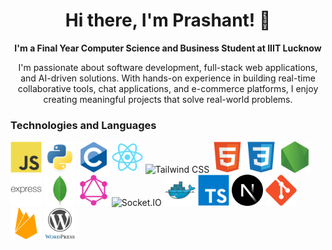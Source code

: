 <div align="center">
    <h1>Hi there, I'm Prashant! 👋</h1>
    <p><strong>I'm a Final Year Computer Science and Business Student at IIIT Lucknow</strong></p>
    <p>I'm passionate about software development, full-stack web applications, and AI-driven solutions. With hands-on experience in building real-time collaborative tools, chat applications, and e-commerce platforms, I enjoy creating meaningful projects that solve real-world problems.</p>
</div>



### Technologies and Languages
<div>
    <img src="https://raw.githubusercontent.com/devicons/devicon/master/icons/javascript/javascript-original.svg" alt="JavaScript" width="50" />  
    <img src="https://raw.githubusercontent.com/devicons/devicon/master/icons/python/python-original.svg" alt="Python" width="50" />  
    <img src="https://raw.githubusercontent.com/devicons/devicon/master/icons/c/c-original.svg" alt="C++" width="50" />  
    <img src="https://raw.githubusercontent.com/devicons/devicon/master/icons/react/react-original.svg" alt="React" width="50" />  
    <img src="https://upload.wikimedia.org/wikipedia/commons/d/d4/Tailwind_CSS_Logo.svg" alt="Tailwind CSS" width="50" />  
    <img src="https://raw.githubusercontent.com/devicons/devicon/master/icons/html5/html5-original.svg" alt="HTML" width="50" />  
    <img src="https://raw.githubusercontent.com/devicons/devicon/master/icons/css3/css3-original.svg" alt="CSS" width="50" />  
    <img src="https://raw.githubusercontent.com/devicons/devicon/master/icons/nodejs/nodejs-original.svg" alt="Node.js" width="50" />  
    <img src="https://raw.githubusercontent.com/devicons/devicon/master/icons/express/express-original-wordmark.svg" alt="Express.js" width="50" />  
    <img src="https://raw.githubusercontent.com/devicons/devicon/master/icons/mongodb/mongodb-original.svg" alt="MongoDB" width="50" />  
    <img src="https://raw.githubusercontent.com/devicons/devicon/master/icons/graphql/graphql-plain.svg" alt="GraphQL" width="50" />  
    <img src="https://cdn.jsdelivr.net/gh/devicons/devicon/icons/socketio/socketio-original.svg" alt="Socket.IO" width="50" />  
    <img src="https://raw.githubusercontent.com/devicons/devicon/master/icons/docker/docker-original.svg" alt="Docker" width="50" />  
    <img src="https://raw.githubusercontent.com/devicons/devicon/master/icons/typescript/typescript-original.svg" alt="TypeScript" width="50" />  
    <img src="https://raw.githubusercontent.com/devicons/devicon/master/icons/nextjs/nextjs-original.svg" alt="Next.js" width="50" />  
    <img src="https://raw.githubusercontent.com/devicons/devicon/master/icons/git/git-original.svg" alt="Git" width="50" />
    <img src="https://raw.githubusercontent.com/devicons/devicon/master/icons/firebase/firebase-plain.svg" alt="Firebase" width="50" />  
    <img src="https://raw.githubusercontent.com/devicons/devicon/master/icons/wordpress/wordpress-original.svg" alt="WordPress" width="50" />  
</div>





<!--
**PRASHANTKUMAR0107/PRASHANTKUMAR0107** is a ✨ _special_ ✨ repository because its `README.md` (this file) appears on your GitHub profile.

Here are some ideas to get you started:

- 🔭 I’m currently working on ...
- 🌱 I’m currently learning ...
- 👯 I’m looking to collaborate on ...
- 🤔 I’m looking for help with ...
- 💬 Ask me about ...
- 📫 How to reach me: ...
- 😄 Pronouns: ...
- ⚡ Fun fact: ...
-->
